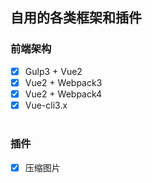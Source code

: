 ## 自用的各类框架和插件

### 前端架构

- [x] Gulp3 + Vue2
- [x] Vue2 + Webpack3
- [x] Vue2 + Webpack4
- [x] Vue-cli3.x

#
### 插件

- [x] 压缩图片
